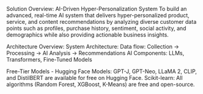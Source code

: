 Solution Overview: AI-Driven Hyper-Personalization System
    To build an advanced, real-time AI system that delivers hyper-personalized product, service, and content recommendations by analyzing diverse customer data points such as profiles, purchase history, sentiment, social activity, and demographics while also providing actionable business insights.

Architecture Overview:
	System Architecture:
	Data flow: Collection → Processing → AI Analysis → Recommendations
	AI Components: LLMs, Transformers, Fine-Tuned Models

Free-Tier Models -
Hugging Face Models:
GPT-J, GPT-Neo, LLaMA 2, CLIP, and DistilBERT are available for free on Hugging Face.
Scikit-learn:
All algorithms (Random Forest, XGBoost, K-Means) are free and open-source.
